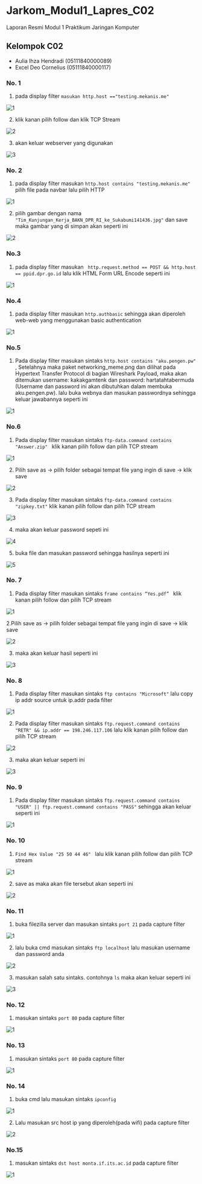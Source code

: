 # Jarkom_Modul1_Lapres_C02
Laporan Resmi Modul 1 Praktikum Jaringan Komputer
## Kelompok C02
* Aulia Ihza Hendradi (05111840000089)
* Excel Deo Cornelius (05111840000117)
### No. 1
1. pada display filter ```masukan http.host =="testing.mekanis.me"``` 

![1](https://user-images.githubusercontent.com/52096462/96323775-e32d0400-1048-11eb-829a-af7a1b329d17.PNG)

2. klik kanan pilih follow dan klik TCP Stream

![2](https://user-images.githubusercontent.com/52096462/96323875-22f3eb80-1049-11eb-9fdb-11a95a71ee7e.png)

3. akan keluar webserver yang digunakan

![3](https://user-images.githubusercontent.com/52096462/96323946-6cdcd180-1049-11eb-83d2-e0b8d7f5f553.png)

### No. 2
1. pada display filter masukan 
``` http.host contains "testing.mekanis.me" ``` pilih file pada navbar lalu pilih HTTP

![1](https://user-images.githubusercontent.com/52096462/96324248-05278600-104b-11eb-9fef-1cf93e83d634.png)

2. pilih gambar dengan nama ```"Tim_Kunjungan_Kerja_BAKN_DPR_RI_ke_Sukabumi141436.jpg"``` dan save maka gambar yang di simpan akan seperti ini 

![2](https://user-images.githubusercontent.com/52096462/96326599-2d6bb080-105c-11eb-89d3-641f23ec578f.png)

### No.3
1. pada display filter masukan 
``` http.request.method == POST && http.host == ppid.dpr.go.id``` lalu klik HTML Form URL Encode seperti ini

![1](https://user-images.githubusercontent.com/52096462/96326675-c8fd2100-105c-11eb-9660-17fb412f4d43.PNG)

### No.4
1. pada display filter masukan 
``` http.authbasic ``` sehingga akan diperoleh web-web yang menggunakan basic authentication

![1](https://user-images.githubusercontent.com/52096462/96338141-591b8480-10b6-11eb-8738-c3e278793c09.PNG)

### No.5
1. Pada display filter masukan sintaks ```http.host contains "aku.pengen.pw" ```, Setelahnya maka paket networking_meme.png dan dilihat pada Hypertext Transfer Protocol di bagian Wireshark Payload, maka akan ditemukan username: kakakgamtenk dan password: hartatahtabermuda (Username dan password ini akan dibutuhkan dalam membuka aku.pengen.pw). lalu buka webnya dan masukan passwordnya sehingga keluar jawabannya seperti ini

![1](https://user-images.githubusercontent.com/52096462/96338160-6a649100-10b6-11eb-8725-cc0a797b3e39.png)

### No.6
1. Pada display filter masukan sintaks ```ftp-data.command contains "Answer.zip" ``` klik kanan pilih follow dan pilih TCP stream

![1](https://user-images.githubusercontent.com/52096462/96338178-82d4ab80-10b6-11eb-8ebd-f7407f487a85.PNG)

2. Pilih save as -> pilih folder sebagai tempat file yang ingin di save -> klik save

![2](https://user-images.githubusercontent.com/52096462/96338179-849e6f00-10b6-11eb-8d12-357a8586b644.PNG)

3. Pada display filter masukan sintaks ```ftp-data.command contains "zipkey.txt"``` klik kanan pilih follow dan pilih TCP stream

![3](https://user-images.githubusercontent.com/52096462/96338181-85370580-10b6-11eb-8ca5-03bcbb2aec76.PNG)

4. maka akan keluar password sepeti ini

![4](https://user-images.githubusercontent.com/52096462/96338182-86683280-10b6-11eb-83c4-eb44710913ad.PNG)

5. buka file dan masukan password sehingga hasilnya seperti ini

![5](https://user-images.githubusercontent.com/52096462/96338183-8700c900-10b6-11eb-9c2f-980e3eca23d2.PNG)

### No. 7 
1. Pada display filter masukan sintaks ```frame contains “Yes.pdf” ``` klik kanan pilih follow dan pilih TCP stream

![1](https://user-images.githubusercontent.com/52096462/96338236-d1824580-10b6-11eb-85c9-f210a5fdf152.PNG)

2.Pilih save as -> pilih folder sebagai tempat file yang ingin di save -> klik save

![2](https://user-images.githubusercontent.com/52096462/96338237-d34c0900-10b6-11eb-9003-be8a86ab389d.PNG)

3. maka akan keluar hasil seperti ini

![3](https://user-images.githubusercontent.com/52096462/96338239-d47d3600-10b6-11eb-99f0-47bf602840c8.PNG)

### No. 8
1. Pada display filter masukan sintaks ```ftp contains "Microsoft"``` lalu copy ip addr source untuk ip.addr pada filter 

![1](https://user-images.githubusercontent.com/52096462/96338670-fa580a00-10b9-11eb-8171-47312e47024e.PNG)

2. Pada display filter masukan sintaks ```ftp.request.command contains "RETR" && ip.addr == 198.246.117.106``` lalu klik kanan pilih follow dan pilih TCP stream

![2](https://user-images.githubusercontent.com/52096462/96338671-fb893700-10b9-11eb-9314-1e8429038f28.PNG)

3. maka akan keluar seperti ini

![3](https://user-images.githubusercontent.com/52096462/96338673-fc21cd80-10b9-11eb-9384-2e646e63bae1.PNG)

### No. 9
1. Pada display filter masukan sintaks ```ftp.request.command contains "USER" || ftp.request.command contains "PASS"``` sehingga akan keluar seperti ini

![1](https://user-images.githubusercontent.com/52096462/96338713-31c6b680-10ba-11eb-9ea0-6a0491bb598f.PNG)

### No. 10
1. ```Find Hex Value "25 50 44 46" ``` lalu klik kanan pilih follow dan pilih TCP stream

![1](https://user-images.githubusercontent.com/52096462/96338720-368b6a80-10ba-11eb-94ff-45b67ea159b3.PNG)

2. save as maka akan file tersebut akan seperti ini 

![2](https://user-images.githubusercontent.com/52096462/96338721-37bc9780-10ba-11eb-948b-f9a6d8d13d54.PNG)

### No. 11
1. buka filezilla server dan masukan sintaks ```port 21``` pada capture filter

![1](https://user-images.githubusercontent.com/52096462/96338728-4014d280-10ba-11eb-80ab-2e96dcc697b7.PNG)

2. lalu buka cmd masukan sintaks ```ftp localhost``` lalu masukan username dan password anda

![2](https://user-images.githubusercontent.com/52096462/96338729-4145ff80-10ba-11eb-90f1-b8db3959944e.PNG)

3. masukan salah satu sintaks. contohnya ```ls``` maka akan keluar seperti ini 

![3](https://user-images.githubusercontent.com/52096462/96338731-42772c80-10ba-11eb-85cb-519ef34aa40e.PNG)

### No. 12
1. masukan sintaks ```port 80``` pada capture filter

![1](https://user-images.githubusercontent.com/52096462/96338745-5884ed00-10ba-11eb-8607-6bcb9ad3e9d4.PNG)

### No. 13 
1. masukan sintaks ```port 80``` pada capture filter

![1](https://user-images.githubusercontent.com/52096462/96338750-5d49a100-10ba-11eb-9812-0f4c1bf67c94.PNG)

### No. 14
1. buka cmd lalu masukan sintaks ```ipconfig``` 

![1](https://user-images.githubusercontent.com/52096462/96338755-620e5500-10ba-11eb-8b7e-8658daf54aa8.PNG)

2. Lalu  masukan src host ip yang diperoleh(pada wifi) pada capture filter 

![2](https://user-images.githubusercontent.com/52096462/96338756-633f8200-10ba-11eb-9ce1-37fc9422da19.PNG)

### No.15
1. masukan sintaks ```dst host monta.if.its.ac.id``` pada capture filter

![1](https://user-images.githubusercontent.com/52096462/96338761-69356300-10ba-11eb-97d6-0c025ca5577b.PNG)
